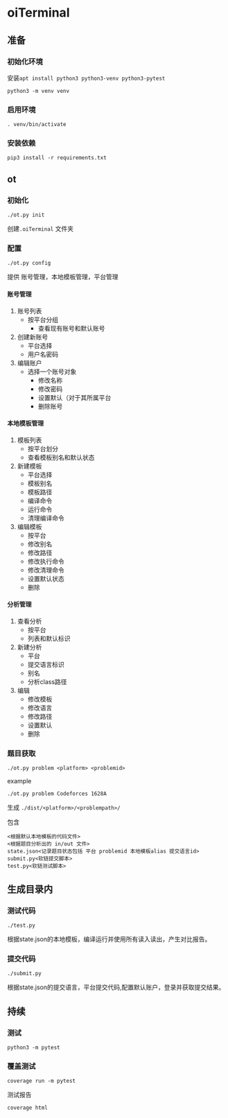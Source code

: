 # oiTerminal

## 准备

### 初始化环境

安装`apt install python3 python3-venv python3-pytest`

`python3 -m venv venv`

### 启用环境

`. venv/bin/activate`

### 安装依赖

`pip3 install -r requirements.txt`

## ot

### 初始化

`./ot.py init`

创建`.oiTerminal` 文件夹

### 配置

`./ot.py config`

提供 账号管理，本地模板管理，平台管理

#### 账号管理

1. 账号列表
   - 按平台分组
     - 查看现有账号和默认账号
2. 创建新账号
   - 平台选择
   - 用户名密码
3. 编辑账户
   - 选择一个账号对象
     - 修改名称
     - 修改密码
     - 设置默认（对于其所属平台
     - 删除账号

#### 本地模板管理

1. 模板列表
   - 按平台划分
   - 查看模板别名和默认状态
2. 新建模板
   - 平台选择
   - 模板别名
   - 模板路径
   - 编译命令
   - 运行命令
   - 清理编译命令
3. 编辑模板
   - 按平台
   - 修改别名
   - 修改路径
   - 修改执行命令
   - 修改清理命令
   - 设置默认状态
   - 删除

#### 分析管理

1. 查看分析
   - 按平台
   - 列表和默认标识
2. 新建分析
   - 平台
   - 提交语言标识
   - 别名
   - 分析class路径
3. 编辑
   - 修改模板
   - 修改语言
   - 修改路径
   - 设置默认
   - 删除

### 题目获取

`./ot.py problem <platform> <problemid>`

example

`./ot.py problem Codeforces 1628A`

生成 `./dist/<platform>/<problempath>/`

包含

```
<根据默认本地模板的代码文件>
<根据题目分析出的 in/out 文件>
state.json<记录题目状态包括 平台 problemid 本地模板alias 提交语言id>
submit.py<软链提交脚本>
test.py<软链测试脚本>
```

## 生成目录内

### 测试代码

`./test.py`

根据state.json的本地模板，编译运行并使用所有读入读出，产生对比报告。

### 提交代码

`./submit.py`

根据state.json的提交语言，平台提交代码,配置默认账户，登录并获取提交结果。

## 持续

### 测试

`python3 -m pytest`

### 覆盖测试

`coverage run -m pytest `

测试报告

`coverage html`

